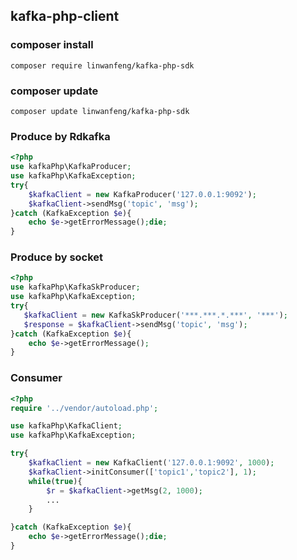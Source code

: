 ## kafka-php-client

### composer install
`composer require linwanfeng/kafka-php-sdk`

### composer update
`composer update linwanfeng/kafka-php-sdk`

### Produce by Rdkafka
```php
<?php
use kafkaPhp\KafkaProducer;
use kafkaPhp\KafkaException;
try{
    $kafkaClient = new KafkaProducer('127.0.0.1:9092');
    $kafkaClient->sendMsg('topic', 'msg');
}catch (KafkaException $e){
    echo $e->getErrorMessage();die;
}
```
### Produce by socket
```php
<?php
use kafkaPhp\KafkaSkProducer;
use kafkaPhp\KafkaException;
try{
   $kafkaClient = new KafkaSkProducer('***.***.*.***', '***');
   $response = $kafkaClient->sendMsg('topic', 'msg');
}catch (KafkaException $e){
    echo $e->getErrorMessage();
}
```
### Consumer
```php
<?php
require '../vendor/autoload.php';

use kafkaPhp\KafkaClient;
use kafkaPhp\KafkaException;

try{
    $kafkaClient = new KafkaClient('127.0.0.1:9092', 1000);
    $kafkaClient->initConsumer(['topic1','topic2'], 1);
    while(true){
        $r = $kafkaClient->getMsg(2, 1000);
        ...
    }

}catch (KafkaException $e){
    echo $e->getErrorMessage();die;
}
```
